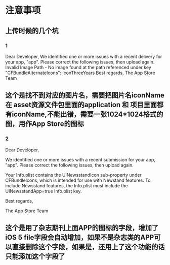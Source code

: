 # 注意事项 #
## 上传时候的几个坑 ##
### 1 ###

Dear Developer,
We identified one or more issues with a recent delivery for your app, "app". Please correct the following issues, then upload again. 
Invalid Image Path - No image found at the path referenced under key "CFBundleAlternateIcons": iconThreeYears 
Best regards,
The App Store Team

## 这个是找不到对应的图片名，需要把图片名iconName 在 asset资源文件包里面的application 和 项目里面都有iconName,不能出错，需要一张1024*1024格式的图，用作App Store的图标 ##


### 2 ###

Dear Developer,

We identified one or more issues with a recent submission for your app, "app". Please correct the following issues, then upload again.

Your Info.plist contains the UINewsstandIcon sub-property under CFBundleIcons, which is intended for use with Newstand features. To include Newsstand features, the Info.plist must include the UINewsstandApp=true Info.plist key.

Best regards,

The App Store Team


## 这个是用了杂志期刊上面APP的图标的字段，增加了 iOS 5 file字段会自动增加，如果不是杂志类的APP可以直接删除这个字段，如果是，还用上了这个功能的话只能添加这个字段了 ##




